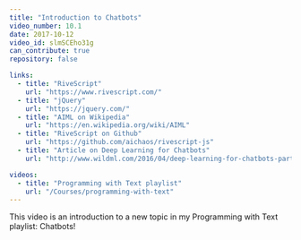 ```yaml
---
title: "Introduction to Chatbots"
video_number: 10.1
date: 2017-10-12
video_id: slmSCEho31g
can_contribute: true
repository: false

links:
  - title: "RiveScript"
    url: "https://www.rivescript.com/"
  - title: "jQuery"
    url: "https://jquery.com/"
  - title: "AIML on Wikipedia"
    url: "https://en.wikipedia.org/wiki/AIML"
  - title: "RiveScript on Github"
    url: "https://github.com/aichaos/rivescript-js"
  - title: "Article on Deep Learning for Chatbots"
    url: "http://www.wildml.com/2016/04/deep-learning-for-chatbots-part-1-introduction/"

videos:
  - title: "Programming with Text playlist"
    url: "/Courses/programming-with-text"
---
```


This video is an introduction to a new topic in my Programming with Text playlist: Chatbots!
